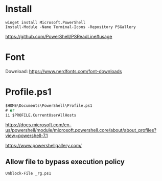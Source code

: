 # Install

```
winget install Microsoft.PowerShell
Install-Module -Name Terminal-Icons -Repository PSGallery
```

https://github.com/PowerShell/PSReadLine#usage

# Font

Download: https://www.nerdfonts.com/font-downloads

# Profile.ps1

```ps
$HOME\Documents\PowerShell\Profile.ps1
# or
ii $PROFILE.CurrentUserAllHosts
```

https://docs.microsoft.com/en-us/powershell/module/microsoft.powershell.core/about/about_profiles?view=powershell-7.1

https://www.powershellgallery.com/


## Allow file to bypass execution policy

```
Unblock-File _rg.ps1
```
